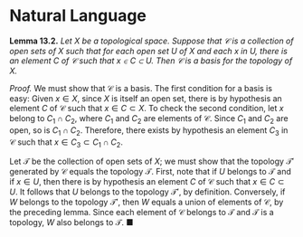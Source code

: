 # Natural Language

**Lemma 13.2.**  *Let $X$ be a topological space. Suppose that $\mathcal{C}$ is a collection of open sets of $X$ such that for each open set $U$ of $X$ and each $x$ in $U$, there is an element $C$ of $\mathcal{C}$ such that $x \in C \subset U$. Then $\mathcal{C}$ is a basis for the topology of $X$.*

*Proof.* We must show that $\mathcal{C}$ is a basis. The first condition for a basis is easy: Given $x \in X$, since $X$ is itself an open set, there is by hypothesis an element $C$ of $\mathcal{C}$ such that $x \in C \subset X$. To check the second condition, let $x$ belong to $C_1 \cap C_2$, where $C_1$ and $C_2$ are elements of $\mathcal{C}$. Since $C_1$ and $C_2$ are open, so is $C_1 \cap C_2$. Therefore, there exists by hypothesis an element $C_3$ in $\mathcal{C}$ such that $x \in C_3 \subset C_1 \cap C_2$.

Let $\mathcal{T}$ be the collection of open sets of $X$; we must show that the topology $\mathcal{T}'$ generated by $\mathcal{C}$ equals the topology $\mathcal{T}$. First, note that if $U$ belongs to $\mathcal{T}$ and if $x \in U$, then there is by hypothesis an element $C$ of $\mathcal{C}$ such that $x \in C \subset U$. It follows that $U$ belongs to the topology $\mathcal{T}'$, by definition. Conversely, if $W$ belongs to the topology $\mathcal{T}'$, then $W$ equals a union of elements of $\mathcal{C}$, by the preceding lemma. Since each element of $\mathcal{C}$ belongs to $\mathcal{T}$ and $\mathcal{T}$ is a topology, $W$ also belongs to $\mathcal{T}$. ■

